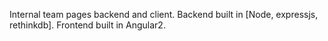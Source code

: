 Internal team pages backend and client.
Backend built in [Node, expressjs, rethinkdb].
Frontend built in Angular2.
